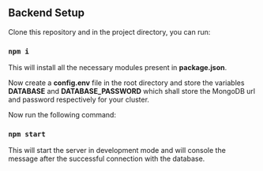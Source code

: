 ## Backend Setup

Clone this repository and in the project directory, you can run:

### `npm i`

This will install all the necessary modules present in **package.json**. 

Now create a **config.env** file in the root directory and store the variables **DATABASE** and **DATABASE_PASSWORD** which shall store the MongoDB url and password respectively for your cluster.

Now run the following command:

### `npm start`

This will start the server in development mode and will console the message after the successful connection with the database.
